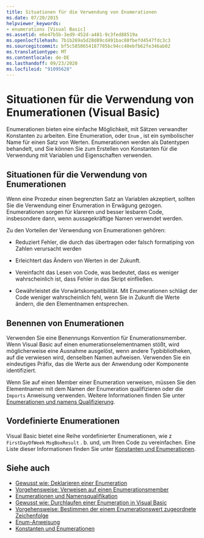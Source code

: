 ```yaml
---
title: Situationen für die Verwendung von Enumerationen
ms.date: 07/20/2015
helpviewer_keywords:
- enumerations [Visual Basic]
ms.assetid: e6e47b5b-3ed9-452d-a481-9c3fed88519a
ms.openlocfilehash: 7b1b269a5d28d89cd491bac88fbefd4547fdc3c3
ms.sourcegitcommit: bf5c5850654187705bc94cc40ebfb62fe346ab02
ms.translationtype: MT
ms.contentlocale: de-DE
ms.lasthandoff: 09/23/2020
ms.locfileid: "91095628"
---
```

# <a name="when-to-use-an-enumeration-visual-basic"></a>Situationen für die Verwendung von Enumerationen (Visual Basic)

Enumerationen bieten eine einfache Möglichkeit, mit Sätzen verwandter Konstanten zu arbeiten. Eine Enumeration, oder `Enum` , ist ein symbolischer Name für einen Satz von Werten. Enumerationen werden als Datentypen behandelt, und Sie können Sie zum Erstellen von Konstanten für die Verwendung mit Variablen und Eigenschaften verwenden.  
  
## <a name="when-to-use-an-enumeration"></a>Situationen für die Verwendung von Enumerationen  

 Wenn eine Prozedur einen begrenzten Satz an Variablen akzeptiert, sollten Sie die Verwendung einer Enumeration in Erwägung gezogen. Enumerationen sorgen für klareren und besser lesbaren Code, insbesondere dann, wenn aussagekräftige Namen verwendet werden.  
  
 Zu den Vorteilen der Verwendung von Enumerationen gehören:  
  
- Reduziert Fehler, die durch das übertragen oder falsch formatiping von Zahlen verursacht werden  
  
- Erleichtert das Ändern von Werten in der Zukunft.  
  
- Vereinfacht das Lesen von Code, was bedeutet, dass es weniger wahrscheinlich ist, dass Fehler in das Skript einfließen.  
  
- Gewährleistet die Vorwärtskompatibilität. Mit Enumerationen schlägt der Code weniger wahrscheinlich fehl, wenn Sie in Zukunft die Werte ändern, die den Elementnamen entsprechen.  
  
## <a name="naming-enumerations"></a>Benennen von Enumerationen  

 Verwenden Sie eine Benennungs Konvention für Enumerationsmember. Wenn Visual Basic auf einen enumerationselementnamen stößt, wird möglicherweise eine Ausnahme ausgelöst, wenn andere Typbibliotheken, auf die verwiesen wird, denselben Namen aufweisen. Verwenden Sie ein eindeutiges Präfix, das die Werte aus der Anwendung oder Komponente identifiziert.  
  
 Wenn Sie auf einen Member einer Enumeration verweisen, müssen Sie den Elementnamen mit dem Namen der Enumeration qualifizieren oder die `Imports` Anweisung verwenden. Weitere Informationen finden Sie unter [Enumerationen und namens Qualifizierung](enumerations-and-name-qualification.md).  
  
## <a name="predefined-enumerations"></a>Vordefinierte Enumerationen  

 Visual Basic bietet eine Reihe vordefinierter Enumerationen, wie z `FirstDayOfWeek` `MsgBoxResult` . b. und, um Ihren Code zu vereinfachen. Eine Liste dieser Informationen finden Sie unter [Konstanten und Enumerationen](../../../language-reference/constants-and-enumerations.md).  
  
## <a name="see-also"></a>Siehe auch

- [Gewusst wie: Deklarieren einer Enumeration](how-to-declare-enumerations.md)
- [Vorgehensweise: Verweisen auf einen Enumerationsmember](how-to-refer-to-an-enumeration-member.md)
- [Enumerationen und Namensqualifikation](enumerations-and-name-qualification.md)
- [Gewusst wie: Durchlaufen einer Enumeration in Visual Basic](how-to-iterate-through-an-enumeration.md)
- [Vorgehensweise: Bestimmen der einem Enumerationswert zugeordnete Zeichenfolge](how-to-determine-the-string-associated-with-an-enumeration-value.md)
- [Enum-Anweisung](../../../language-reference/statements/enum-statement.md)
- [Konstanten und Enumerationen](../../../language-reference/constants-and-enumerations.md)
